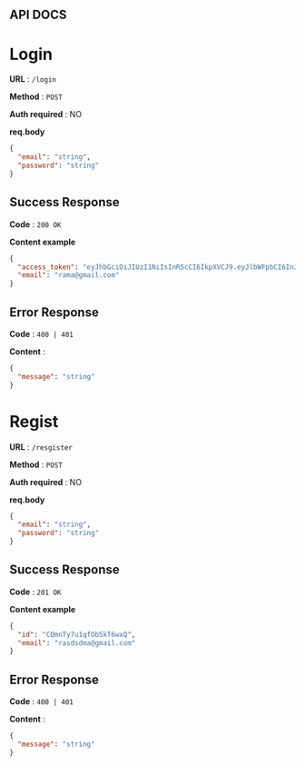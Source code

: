 ## API DOCS

# Login

**URL** : `/login`

**Method** : `POST`

**Auth required** : NO

**req.body**

```json
{
  "email": "string",
  "password": "string"
}
```

## Success Response

**Code** : `200 OK`

**Content example**

```json
{
  "access_token": "eyJhbGciOiJIUzI1NiIsInR5cCI6IkpXVCJ9.eyJlbWFpbCI6InJhbWFAZ21haWwuY29tIiwiY3JlYXRlZEF0Ijp7Il9zZWNvbmRzIjoxNjkzMjkwMTU1LCJfbmFub3NlY29uZHMiOjQxMzAwMDAwMH0sInVwZGF0ZWRBdCI6eyJfc2Vjb25kcyI6MTY5MzI5MDE1NSwiX25hbm9zZWNvbmRzIjo0MTMwMDAwMDB9LCJpZCI6IkNYRVpUa01Bd1NBSldBWFhybmhuIiwiaWF0IjoxNjkzNDU4MjE0fQ.dZwHeYTrFND78go7EhAhWO979GzsKIIWXNE74B5ub0c",
  "email": "rama@gmail.com"
}
```

## Error Response

**Code** : `400 | 401`

**Content** :

```json
{
  "message": "string"
}
```

# Regist

**URL** : `/resgister`

**Method** : `POST`

**Auth required** : NO

**req.body**

```json
{
  "email": "string",
  "password": "string"
}
```

## Success Response

**Code** : `201 OK`

**Content example**

```json
{
  "id": "CQmnTy7u1qfOb5kT6wxQ",
  "email": "rasdsdma@gmail.com"
}
```

## Error Response

**Code** : `400 | 401`

**Content** :

```json
{
  "message": "string"
}
```
